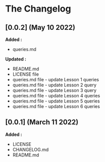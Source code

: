 # The Changelog

## [0.0.2] (May 10 2022)

**Added :**

- queries.md

**Updated :**

- README.md
- LICENSE file
- queries.md file - update Lesson 1 queries
- queries.md file - update Lesson 2 query
- queries.md file - update Lesson 3 query
- queries.md file - update Lesson 4 queries
- queries.md file - update Lesson 5 queries
- queries.md file - update Lesson 6 queries

## [0.0.1] (March 11 2022)

**Added :**

- LICENSE
- CHANGELOG.md
- README.md


